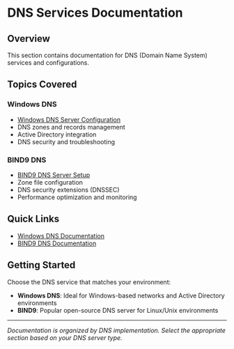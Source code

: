 # DNS Services Documentation

## Overview

This section contains documentation for DNS (Domain Name System) services and configurations.

## Topics Covered

### Windows DNS

- [Windows DNS Server Configuration](windows-dns/index.md)
- DNS zones and records management
- Active Directory integration
- DNS security and troubleshooting

### BIND9 DNS

- [BIND9 DNS Server Setup](bind9-dns/index.md)
- Zone file configuration
- DNS security extensions (DNSSEC)
- Performance optimization and monitoring

## Quick Links

- [Windows DNS Documentation](windows-dns/index.md)
- [BIND9 DNS Documentation](bind9-dns/index.md)

## Getting Started

Choose the DNS service that matches your environment:

- **Windows DNS**: Ideal for Windows-based networks and Active Directory environments
- **BIND9**: Popular open-source DNS server for Linux/Unix environments

---

*Documentation is organized by DNS implementation. Select the appropriate section based on your DNS server type.*
